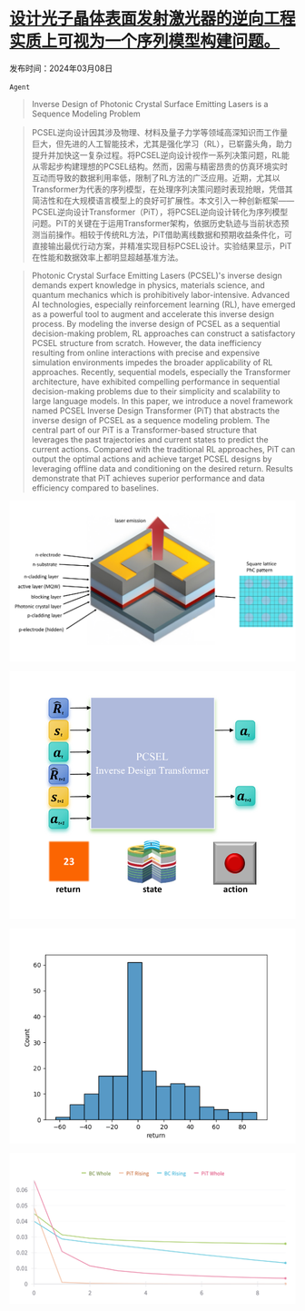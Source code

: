 # [设计光子晶体表面发射激光器的逆向工程实质上可视为一个序列模型构建问题。](https://arxiv.org/abs/2403.05149)

发布时间：2024年03月08日

`Agent`

> Inverse Design of Photonic Crystal Surface Emitting Lasers is a Sequence Modeling Problem

> PCSEL逆向设计因其涉及物理、材料及量子力学等领域高深知识而工作量巨大，但先进的人工智能技术，尤其是强化学习（RL），已崭露头角，助力提升并加快这一复杂过程。将PCSEL逆向设计视作一系列决策问题，RL能从零起步构建理想的PCSEL结构。然而，因需与精密昂贵的仿真环境实时互动而导致的数据利用率低，限制了RL方法的广泛应用。近期，尤其以Transformer为代表的序列模型，在处理序列决策问题时表现抢眼，凭借其简洁性和在大规模语言模型上的良好可扩展性。本文引入一种创新框架——PCSEL逆向设计Transformer（PiT），将PCSEL逆向设计转化为序列模型问题。PiT的关键在于运用Transformer架构，依据历史轨迹与当前状态预测当前操作。相较于传统RL方法，PiT借助离线数据和预期收益条件化，可直接输出最优行动方案，并精准实现目标PCSEL设计。实验结果显示，PiT在性能和数据效率上都明显超越基准方法。

> Photonic Crystal Surface Emitting Lasers (PCSEL)'s inverse design demands expert knowledge in physics, materials science, and quantum mechanics which is prohibitively labor-intensive. Advanced AI technologies, especially reinforcement learning (RL), have emerged as a powerful tool to augment and accelerate this inverse design process. By modeling the inverse design of PCSEL as a sequential decision-making problem, RL approaches can construct a satisfactory PCSEL structure from scratch. However, the data inefficiency resulting from online interactions with precise and expensive simulation environments impedes the broader applicability of RL approaches. Recently, sequential models, especially the Transformer architecture, have exhibited compelling performance in sequential decision-making problems due to their simplicity and scalability to large language models. In this paper, we introduce a novel framework named PCSEL Inverse Design Transformer (PiT) that abstracts the inverse design of PCSEL as a sequence modeling problem. The central part of our PiT is a Transformer-based structure that leverages the past trajectories and current states to predict the current actions. Compared with the traditional RL approaches, PiT can output the optimal actions and achieve target PCSEL designs by leveraging offline data and conditioning on the desired return. Results demonstrate that PiT achieves superior performance and data efficiency compared to baselines.

![设计光子晶体表面发射激光器的逆向工程实质上可视为一个序列模型构建问题。](../../../paper_images/2403.05149/x1.png)

![设计光子晶体表面发射激光器的逆向工程实质上可视为一个序列模型构建问题。](../../../paper_images/2403.05149/x2.png)

![设计光子晶体表面发射激光器的逆向工程实质上可视为一个序列模型构建问题。](../../../paper_images/2403.05149/dataset.png)

![设计光子晶体表面发射激光器的逆向工程实质上可视为一个序列模型构建问题。](../../../paper_images/2403.05149/merged_train.png)